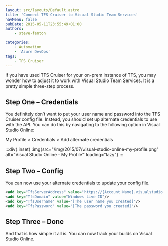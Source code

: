 ```yaml
---
layout: src/layouts/Default.astro
title: 'Connect TFS Cruiser to Visual Studio Team Services'
navMenu: false
pubDate: 2015-05-11T23:55:49+01:00
authors:
    - steve-fenton

categories:
    - Automation
    - 'Azure DevOps'
tags:
    - TFS Cruiser
---
```


If you have used TFS Cruiser for your on-prem instance of TFS, you may wonder how to adjust it to work with Visual Studio Team Services. It is a pretty simple three-step process.

## Step One – Credentials

You definitely don’t want to put your user name and password into the TFS Cruiser config file. Instead, you should set up alternate credentials to use with the API. You can do this by navigating to the following option in Visual Studio Online:

My Profile > Credentials > Add alternate credentials

:::div{.inset}
:img{src="/img/2015/07/visual-studio-online-my-profile.png" alt="Visual Studio Online - My Profile" loading="lazy"}
:::

## Step Two – Config

You can now use your alternate credentials to update your config file.

```xml
<add key="TfsServerAddress" value="https://[Account Name].visualstudio.com/DefaultCollection/"/>
<add key="TfsDomain" value="Windows Live ID"/>
<add key="TfsUsername" value="[The user name you created]"/>
<add key="TfsPassword" value="[The password you created]"/>
```

## Step Three – Done

And that is how simple it all is. You can now track your builds on Visual Studio Online.